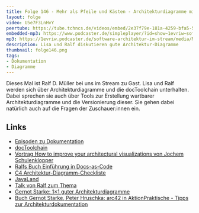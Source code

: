 ```yaml
---
title: Folge 146 - Mehr als Pfeile und Kästen - Architekturdiagramme mit Ralf D. Müller und Lisa Schäfer 
layout: folge
video: U5e7F3LnHvY
peertube: https://tube.tchncs.de/videos/embed/2e37f79e-181a-4259-bfa5-5462aba087cd
embedded-mp3: https://www.podcaster.de/simpleplayer/?id=show~1evriw~software-architektur-im-stream~pod-ecff7d1d9613d102a49d4f3d62&v=1671197570
mp3: https://1evriw.podcaster.de/software-architektur-im-stream/media/Mehr_als_Pfeile_und_Kaesten_Architekturdiagramme_mit_Ralf_D_Mueller_und_Lisa_Moritz.mp3
description: Lisa und Ralf diskutieren gute Architektur-Diagramme
thumbnail: folge146.png
tags:
- Dokumentation
- Diagramme
---
```


Dieses Mal ist Ralf D. Müller bei uns im Stream zu Gast. Lisa und
Ralf werden sich über Architekturdiagramme und die docToolchain
unterhalten. Dabei sprechen sie auch über Tools zur Erstellung
wartbarer Architekturdiagramme und die Versionierung dieser. Sie
gehen dabei natürlich auch auf die Fragen der Zuschauer:innen ein.

## Links

* [Episoden zu Dokumentation](https://software-architektur.tv/tags.html#Dokumentationfff)
* [docToolchain](http://doctoolchain.org/docToolchain/v2.0.x/)
* [Vortrag How to improve your architectural visualizations von Jochem
  Schulenklopper](https://conferences.oreilly.com/software-architecture/sa-eu-2018/public/schedule/detail/68915.html)
* [Ralfs Buch Einführung in Docs-as-Code](https://leanpub.com/praxisbuchdocs-as-code/)
* [C4
  Architektur-Diagramm-Checkliste](https://c4model.com/assets/software-architecture-diagram-review-checklist.pdf)
* [JavaLand](https://www.javaland.eu/de/home/)
* [Talk von Ralf zum Thema](https://fiveandahalfstars.ninja/talks/details/phantastische-diagramme.html)
* [Gernot Starke: 1×1 guter Architekturdiagramme](https://www.innoq.com/de/articles/2022/09/better-architecture-diagrams/)
* [Buch Gernot Starke, Peter Hruschka: arc42 in AktionPraktische - Tipps zur Architekturdokumentation](https://www.hanser-kundencenter.de/fachbuch/artikel/9783446463806)
